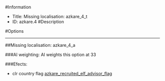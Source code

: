 #Information
 - Title: Missing localisation: azkare_4_t
 - ID: azkare.4
#Description

#Options

___
##Missing localisation: azkare_4_a

###AI weighting:
AI weights this option at 33


###Efects:<ul><li>clr country flag [azkare_recruited_elf_advisor_flag](../flags/azkare_recruited_elf_advisor_flag.md)</li></ul>
